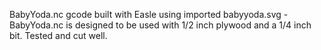 BabyYoda.nc gcode built with Easle using imported babyyoda.svg - 
BabyYoda.nc is designed to be used with 1/2 inch plywood and a 1/4 inch bit.
Tested and cut well.  
